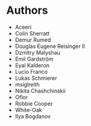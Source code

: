 # Authors

* Aceeri
* Colin Sherratt
* Demur Rumed
* Douglas Eugene Reisinger II
* Dzmitry Malyshau
* Emil Gardström
* Eyal Kalderon
* Lucio Franco
* Lukas Schmierer
* msiglreith
* Nikita Chashchinskii
* Oflor
* Robbie Cooper
* White-Oak
* Ilya Bogdanov
